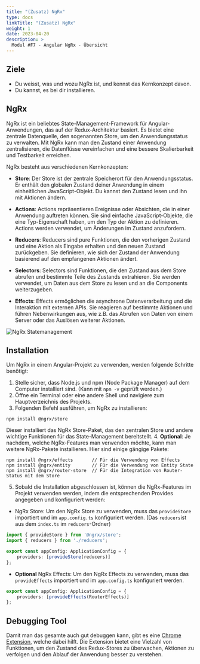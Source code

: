 ```yaml
---
title: "(Zusatz) NgRx"
type: docs
linkTitle: "(Zusatz) NgRx"
weight: 1
date: 2023-04-20
description: >
  Modul #F7 - Angular NgRx - Übersicht
---
```

## Ziele
* Du weisst, was und wozu NgRx ist, und kennst das Kernkonzept davon.
* Du kannst, es bei dir installieren.

## NgRx
NgRx ist ein beliebtes State-Management-Framework für Angular-Anwendungen, das auf der Redux-Architektur basiert. Es bietet eine zentrale Datenquelle, den sogenannten Store, um den Anwendungsstatus zu verwalten. Mit NgRx kann man den Zustand einer Anwendung zentralisieren, die Datenflüsse vereinfachen und eine bessere Skalierbarkeit und Testbarkeit erreichen.

NgRx besteht aus verschiedenen Kernkonzepten:
* **Store**: Der Store ist der zentrale Speicherort für den Anwendungsstatus. Er enthält den globalen Zustand deiner Anwendung in einem einheitlichen JavaScript-Objekt. Du kannst den Zustand lesen und ihn mit Aktionen ändern.

* **Actions**: Actions repräsentieren Ereignisse oder Absichten, die in einer Anwendung auftreten können. Sie sind einfache JavaScript-Objekte, die eine Typ-Eigenschaft haben, um den Typ der Aktion zu definieren. Actions werden verwendet, um Änderungen im Zustand anzufordern.

* **Reducers**: Reducers sind pure Funktionen, die den vorherigen Zustand und eine Aktion als Eingabe erhalten und den neuen Zustand zurückgeben. Sie definieren, wie sich der Zustand der Anwendung basierend auf den empfangenen Aktionen ändert.

* **Selectors**: Selectors sind Funktionen, die den Zustand aus dem Store abrufen und bestimmte Teile des Zustands extrahieren. Sie werden verwendet, um Daten aus dem Store zu lesen und an die Components weiterzugeben.

* **Effects**: Effects ermöglichen die asynchrone Datenverarbeitung und die Interaktion mit externen APIs. Sie reagieren auf bestimmte Aktionen und führen Nebenwirkungen aus, wie z.B. das Abrufen von Daten von einem Server oder das Auslösen weiterer Aktionen.

![NgRx Statemanagement](../images/ngrx-statemanagement.png)

## Installation
Um NgRx in einem Angular-Projekt zu verwenden, werden folgende Schritte benötigt:
1. Stelle sicher, dass Node.js und npm (Node Package Manager) auf dem Computer installiert sind. (Kann mit `npm -v` geprüft werden.)
2. Öffne ein Terminal oder eine andere Shell und navigiere zum Hauptverzeichnis des Projekts. 
3. Folgenden Befehl ausführen, um NgRx zu installieren:
```shell
npm install @ngrx/store
```
Dieser installiert das NgRx Store-Paket, das den zentralen Store und andere wichtige Funktionen für das State-Management bereitstellt.
4. **Optional**: Je nachdem, welche NgRx-Features man verwenden möchte, kann man weitere NgRx-Pakete installieren. Hier sind einige gängige Pakete:
```shell
npm install @ngrx/effects       // Für die Verwendung von Effects
npm install @ngrx/entity        // Für die Verwendung von Entity State
npm install @ngrx/router-store  // Für die Integration von Router-Status mit dem Store
```

5. Sobald die Installation abgeschlossen ist, können die NgRx-Features im Projekt verwenden werden, indem die entsprechenden Provides angegeben und konfiguriert werden:
* NgRx Store: Um den NgRx Store zu verwenden, muss das `provideStore` importiert und im `app.config.ts` konfiguriert werden.
(Das `reducers`ist aus dem `index.ts` im `reducers`-Ordner)
```typescript
import { provideStore } from '@ngrx/store';
import { reducers } from './reducers';

export const appConfig: ApplicationConfig = {
    providers: [provideStore(reducers)]
};
```

* **Optional** NgRx Effects: Um den NgRx Effects zu verwenden, muss das `provideEffects` importiert und im `app.config.ts` konfiguriert werden.
```typescript
export const appConfig: ApplicationConfig = {
    providers: [provideEffects(RouterEffects)]
};
```

## Debugging Tool
Damit man das gesamte auch gut debuggen kann, gibt es eine [Chrome Extension](https://chrome.google.com/webstore/detail/redux-devtools/lmhkpmbekcpmknklioeibfkpmmfibljd/related), welche dabei hilft.
Die Extension bietet eine Vielzahl von Funktionen, um den Zustand des Redux-Stores zu überwachen, Aktionen zu verfolgen und den Ablauf der Anwendung besser zu verstehen.
